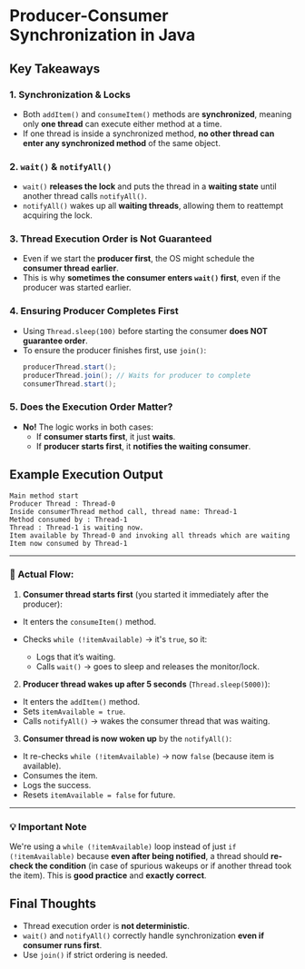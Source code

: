 # Producer-Consumer Synchronization in Java

## **Key Takeaways**

### **1. Synchronization & Locks**
- Both `addItem()` and `consumeItem()` methods are **synchronized**, meaning only **one thread** can execute either method at a time.
- If one thread is inside a synchronized method, **no other thread can enter any synchronized method** of the same object.

### **2. `wait()` & `notifyAll()`**
- `wait()` **releases the lock** and puts the thread in a **waiting state** until another thread calls `notifyAll()`.
- `notifyAll()` wakes up all **waiting threads**, allowing them to reattempt acquiring the lock.

### **3. Thread Execution Order is Not Guaranteed**
- Even if we start the **producer first**, the OS might schedule the **consumer thread earlier**.
- This is why **sometimes the consumer enters `wait()` first**, even if the producer was started earlier.

### **4. Ensuring Producer Completes First**
- Using `Thread.sleep(100)` before starting the consumer **does NOT guarantee order**.
- To ensure the producer finishes first, use `join()`:
    ```java
    producerThread.start();
    producerThread.join(); // Waits for producer to complete
    consumerThread.start();
    ```

### **5. Does the Execution Order Matter?**
- **No!** The logic works in both cases:
    - If **consumer starts first**, it just **waits**.
    - If **producer starts first**, it **notifies the waiting consumer**.

## **Example Execution Output**
```shell
Main method start
Producer Thread : Thread-0
Inside consumerThread method call, thread name: Thread-1
Method consumed by : Thread-1
Thread : Thread-1 is waiting now.
Item available by Thread-0 and invoking all threads which are waiting
Item now consumed by Thread-1
```

---

### 🔁 Actual Flow:

1. **Consumer thread starts first** (you started it immediately after the producer):

  * It enters the `consumeItem()` method.
  * Checks `while (!itemAvailable)` → it's `true`, so it:

    * Logs that it’s waiting.
    * Calls `wait()` → goes to sleep and releases the monitor/lock.

2. **Producer thread wakes up after 5 seconds** (`Thread.sleep(5000)`):

  * It enters the `addItem()` method.
  * Sets `itemAvailable = true`.
  * Calls `notifyAll()` → wakes the consumer thread that was waiting.

3. **Consumer thread is now woken up** by the `notifyAll()`:

  * It re-checks `while (!itemAvailable)` → now `false` (because item is available).
  * Consumes the item.
  * Logs the success.
  * Resets `itemAvailable = false` for future.

---

### 💡 Important Note
We're using a `while (!itemAvailable)` loop instead of just `if (!itemAvailable)` because **even after being notified**, a thread should **re-check the condition** (in case of spurious wakeups or if another thread took the item). This is **good practice** and **exactly correct**.



## Final Thoughts
- Thread execution order is **not deterministic**.
- `wait()` and `notifyAll()` correctly handle synchronization **even if consumer runs first**.
- Use `join()` if strict ordering is needed.

